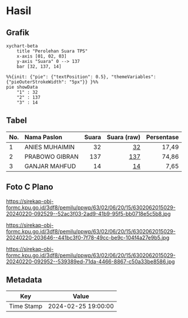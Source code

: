 # Hasil

## Grafik

```mermaid
xychart-beta
    title "Perolehan Suara TPS"
    x-axis [01, 02, 03]
    y-axis "Suara" 0 --> 137
    bar [32, 137, 14]
```

```mermaid
%%{init: {"pie": {"textPosition": 0.5}, "themeVariables": {"pieOuterStrokeWidth": "5px"}} }%%
pie showData
    "1" : 32
    "2" : 137
    "3" : 14
```

## Tabel

| No. | Nama Paslon    | Suara | Suara (raw) | Persentase |
|:--- |:-------------- | -----:| -----------:| ----------:|
| 1   | ANIES MUHAIMIN | 32    | [32][p-1]   | 17,49      |
| 2   | PRABOWO GIBRAN | 137   | [137][p-2]  | 74,86      |
| 3   | GANJAR MAHFUD  | 14    | [14][p-3]   | 7,65       |


[p-1]: https://github.com/gigit-pemilu/pemilu-2024/blob/main/pilpres/hitung-suara/sub/63-kalimantan-selatan/sub/02-kotabaru/sub/06-pulaulaut-utara/sub/2015-dirgahayu/sub/029-tps/sub/paslon-1.txt
[p-2]: https://github.com/gigit-pemilu/pemilu-2024/blob/main/pilpres/hitung-suara/sub/63-kalimantan-selatan/sub/02-kotabaru/sub/06-pulaulaut-utara/sub/2015-dirgahayu/sub/029-tps/sub/paslon-2.txt
[p-3]: https://github.com/gigit-pemilu/pemilu-2024/blob/main/pilpres/hitung-suara/sub/63-kalimantan-selatan/sub/02-kotabaru/sub/06-pulaulaut-utara/sub/2015-dirgahayu/sub/029-tps/sub/paslon-3.txt

## Foto C Plano

https://sirekap-obj-formc.kpu.go.id/3df8/pemilu/ppwp/63/02/06/20/15/6302062015029-20240220-092529--52ac3f03-2ad9-41b9-95f5-bb0718e5c5b8.jpg

https://sirekap-obj-formc.kpu.go.id/3df8/pemilu/ppwp/63/02/06/20/15/6302062015029-20240220-203646--441bc3f0-7f78-49cc-be9c-104f4a27e9b5.jpg

https://sirekap-obj-formc.kpu.go.id/3df8/pemilu/ppwp/63/02/06/20/15/6302062015029-20240220-092952--539389ed-71da-4466-8867-c50a33be8586.jpg


## Metadata

| Key        | Value               |
| ---------- | ------------------- |
| Time Stamp | 2024-02-25 19:00:00 |



